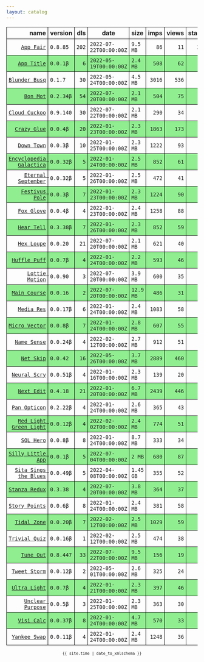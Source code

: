 ```yaml
---
layout: catalog
---
```


<style>
table {
    border-collapse: collapse;
}

td, th {
    border: 1px solid black;
    white-space: nowrap;
}

th, td {
    padding: 5px;
}

tr:nth-child(even) {
    background-color: Lightgreen;
}
</style>

| name | version | dls | date | size | imps | views | stars | issues | category |
| ---: | :------ | --: | ---- | :--- | ---: | ----: | -----:| -----: | :------- |
| [``App Fair``](https://appfair.app) | ``0.8.85`` | `202` | `2022-07-22T00:00:00Z` | `9.5 MB` | `86` | `11` | `25` | [``5``](https://github.com/App-Fair/App/issues) |  |
| [``App Title``](https://App-Title.github.io/App/) | ``0.0.1β`` | `6` | `2022-05-19T00:00:00Z` | `2.4 MB` | `508` | `62` | `0` | `0` |  |
| [``Blunder Busq``](https://www.blunderbusq.app) | ``0.1.7`` | `30` | `2022-05-24T00:00:00Z` | `4.5 MB` | `3016` | `536` | `1` | `0` |  |
| [``Bon Mot``](https://Bon-Mot.github.io/App/) | ``0.2.34β`` | `54` | `2022-07-20T00:00:00Z` | `2.1 MB` | `504` | `75` | `1` | `0` |  |
| [``Cloud Cuckoo``](https://Cloud-Cuckoo.github.io/App/) | ``0.9.140`` | `30` | `2022-07-22T00:00:00Z` | `2.1 MB` | `290` | `34` | `1` | `0` |  |
| [``Crazy Glue``](https://Crazy-Glue.github.io/App/) | ``0.0.4β`` | `20` | `2022-01-23T00:00:00Z` | `2.3 MB` | `1863` | `173` | `0` | `0` |  |
| [``Down Town``](https://Down-Town.github.io/App/) | ``0.0.3β`` | `10` | `2022-01-25T00:00:00Z` | `2.3 MB` | `1222` | `93` | `0` | `0` |  |
| [``Encyclopedia Galactica``](https://Encyclopedia-Galactica.github.io/App/) | ``0.0.32β`` | `5` | `2022-01-24T00:00:00Z` | `2.5 MB` | `852` | `61` | `0` | `0` |  |
| [``Eternal September``](https://Eternal-September.github.io/App/) | ``0.0.32β`` | `5` | `2022-01-26T00:00:00Z` | `2.5 MB` | `472` | `41` | `0` | `0` |  |
| [``Festivus Pole``](https://Festivus-Pole.github.io/App/) | ``0.0.3β`` | `7` | `2022-01-23T00:00:00Z` | `2.3 MB` | `1224` | `90` | `0` | `0` |  |
| [``Fox Glove``](https://Fox-Glove.github.io/App/) | ``0.0.4β`` | `4` | `2022-01-23T00:00:00Z` | `2.4 MB` | `1258` | `88` | `0` | `0` |  |
| [``Hear Tell``](https://Hear-Tell.github.io/App/) | ``0.3.38β`` | `7` | `2022-01-26T00:00:00Z` | `2.3 MB` | `852` | `59` | `0` | `0` |  |
| [``Hex Loupe``](https://Hex-Loupe.github.io/App/) | ``0.0.20`` | `21` | `2022-07-20T00:00:00Z` | `2.1 MB` | `621` | `40` | `0` | `0` |  |
| [``Huffle Puff``](https://Huffle-Puff.github.io/App/) | ``0.0.7β`` | `4` | `2022-01-24T00:00:00Z` | `2.2 MB` | `593` | `46` | `0` | `0` |  |
| [``Lottie Motion``](https://Lottie-Motion.github.io/App/) | ``0.0.90`` | `3` | `2022-07-20T00:00:00Z` | `3.9 MB` | `600` | `35` | `0` | `0` |  |
| [``Main Course``](https://Main-Course.github.io/App/) | ``0.0.16`` | `2` | `2022-07-20T00:00:00Z` | `12.9 MB` | `486` | `31` | `0` | `0` |  |
| [``Media Res``](https://Media-Res.github.io/App/) | ``0.0.17β`` | `6` | `2022-01-24T00:00:00Z` | `2.4 MB` | `1083` | `58` | `0` | `0` |  |
| [``Micro Vector``](https://Micro-Vector.github.io/App/) | ``0.0.8β`` | `7` | `2022-01-24T00:00:00Z` | `2.8 MB` | `607` | `55` | `0` | `0` |  |
| [``Name Sense``](https://Name-Sense.github.io/App/) | ``0.0.24β`` | `4` | `2022-02-12T00:00:00Z` | `2.7 MB` | `912` | `51` | `0` | `0` |  |
| [``Net Skip``](https://Net-Skip.github.io/App/) | ``0.0.42`` | `16` | `2022-05-26T00:00:00Z` | `3.7 MB` | `2889` | `460` | `0` | `0` |  |
| [``Neural Scry``](https://Neural-Scry.github.io/App/) | ``0.0.51β`` | `4` | `2022-01-16T00:00:00Z` | `2.3 MB` | `139` | `20` | `0` | `0` |  |
| [``Next Edit``](https://Next-Edit.github.io/App/) | ``0.4.18`` | `21` | `2022-01-20T00:00:00Z` | `6.7 MB` | `2439` | `446` | `0` | `0` |  |
| [``Pan Opticon``](https://Pan-Opticon.github.io/App/) | ``0.2.22β`` | `4` | `2022-01-24T00:00:00Z` | `2.6 MB` | `365` | `43` | `0` | `0` |  |
| [``Red Light Green Light``](https://Red-Light-Green-Light.github.io/App/) | ``0.0.12β`` | `4` | `2022-02-02T00:00:00Z` | `2.4 MB` | `774` | `51` | `0` | `0` |  |
| [``SQL Hero``](https://SQL-Hero.github.io/App/) | ``0.0.8β`` | `8` | `2022-01-24T00:00:00Z` | `8.7 MB` | `333` | `34` | `0` | `0` |  |
| [``Silly Little App``](https://Silly-Little-App.github.io/App/) | ``0.0.1β`` | `5` | `2022-07-04T00:00:00Z` | `2 MB` | `680` | `87` | `0` | `0` |  |
| [``Sita Sings the Blues``](https://Sita-Sings-the-Blues.github.io/App/) | ``0.0.49β`` | `5` | `2022-04-08T00:00:00Z` | `1.45 GB` | `355` | `52` | `0` | `0` |  |
| [``Stanza Redux``](https://Stanza-Redux.github.io/App/) | ``0.3.38`` | `4` | `2022-07-20T00:00:00Z` | `3.8 MB` | `364` | `37` | `1` | `0` |  |
| [``Story Points``](https://Story-Points.github.io/App/) | ``0.0.6β`` | `8` | `2022-01-24T00:00:00Z` | `2.4 MB` | `381` | `58` | `0` | `0` |  |
| [``Tidal Zone``](https://Tidal-Zone.github.io/App/) | ``0.0.20β`` | `7` | `2022-02-12T00:00:00Z` | `2.5 MB` | `1029` | `59` | `0` | `0` |  |
| [``Trivial Quiz``](https://Trivial-Quiz.github.io/App/) | ``0.0.16β`` | `1` | `2022-02-12T00:00:00Z` | `2.5 MB` | `474` | `38` | `0` | `0` |  |
| [``Tune Out``](https://Tune-Out.github.io/App/) | ``0.8.447`` | `33` | `2022-07-22T00:00:00Z` | `9.5 MB` | `156` | `19` | `1` | `0` |  |
| [``Tweet Storm``](https://Tweet-Storm.github.io/App/) | ``0.0.12β`` | `2` | `2022-05-01T00:00:00Z` | `2.6 MB` | `325` | `24` | `0` | `0` |  |
| [``Ultra Light``](https://Ultra-Light.github.io/App/) | ``0.0.7β`` | `4` | `2022-01-21T00:00:00Z` | `2.3 MB` | `397` | `46` | `0` | `0` |  |
| [``Unclear Purpose``](https://Unclear-Purpose.github.io/App/) | ``0.0.5β`` | `3` | `2022-01-25T00:00:00Z` | `2.3 MB` | `363` | `30` | `0` | `0` |  |
| [``Visi Calc``](https://Visi-Calc.github.io/App/) | ``0.0.37β`` | `8` | `2022-01-24T00:00:00Z` | `4.7 MB` | `570` | `33` | `0` | `0` |  |
| [``Yankee Swap``](https://Yankee-Swap.github.io/App/) | ``0.0.11β`` | `4` | `2022-01-24T00:00:00Z` | `2.4 MB` | `1248` | `36` | `0` | `0` |  |

<center><small><code>{{ site.time | date_to_xmlschema }}</code></small></center>
